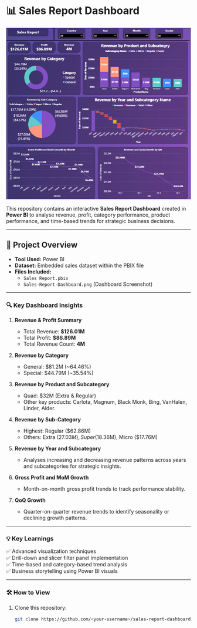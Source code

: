 # 📊 Sales Report Dashboard

![Dashboard Screenshot](Sales-Report-Dashboard.png)

This repository contains an interactive **Sales Report Dashboard** created in **Power BI** to analyse revenue, profit, category performance, product performance, and time-based trends for strategic business decisions.

---

## 🚀 **Project Overview**

- **Tool Used:** Power BI
- **Dataset:** Embedded sales dataset within the PBIX file
- **Files Included:**
  - `Sales Report.pbix`
  - `Sales-Report-Dashboard.png` (Dashboard Screenshot)

---

### 🔍 **Key Dashboard Insights**

1. **Revenue & Profit Summary**
   - Total Revenue: **$126.01M**
   - Total Profit: **$86.89M**
   - Total Revenue Count: **4M**

2. **Revenue by Category**
   - General: $81.2M (~64.46%)
   - Special: $44.79M (~35.54%)

3. **Revenue by Product and Subcategory**
   - Quad: $32M (Extra & Regular)
   - Other key products: Carlota, Magnum, Black Monk, Bing, VanHalen, Linder, Alder.

4. **Revenue by Sub-Category**
   - Highest: Regular ($62.86M)
   - Others: Extra ($27.03M), Super ($18.36M), Micro ($17.76M)

5. **Revenue by Year and Subcategory**
   - Analyses increasing and decreasing revenue patterns across years and subcategories for strategic insights.

6. **Gross Profit and MoM Growth**
   - Month-on-month gross profit trends to track performance stability.

7. **QoQ Growth**
   - Quarter-on-quarter revenue trends to identify seasonality or declining growth patterns.

---

### 💡 **Key Learnings**

✅ Advanced visualization techniques  
✅ Drill-down and slicer filter panel implementation  
✅ Time-based and category-based trend analysis  
✅ Business storytelling using Power BI visuals

---

### 🛠️ **How to View**

1. Clone this repository:
   ```bash
   git clone https://github.com/<your-username>/sales-report-dashboard.git
